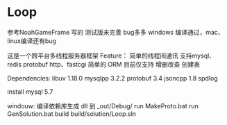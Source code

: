 # Loop
参考NoahGameFrame 写的
测试版未完善 bug多多 windows 编译通过，mac、linux编译还有bug

这是一个跨平台多线程服务器框架
Feature：
简单的线程间通讯
支持mysql、redis
protobuf
http、fastcgi
简单的 ORM 目前仅支持 增删改查 创建表

Dependencies:
libuv 1.18.0
mysqlpp 3.2.2
protobuf 3.4
jsoncpp 1.8
spdlog




install mysql 5.7

windouw:
编译依赖库生成 dll 到 _out/Debug/
run MakeProto.bat
run GenSolution.bat
build build/solution/Loop.sln
